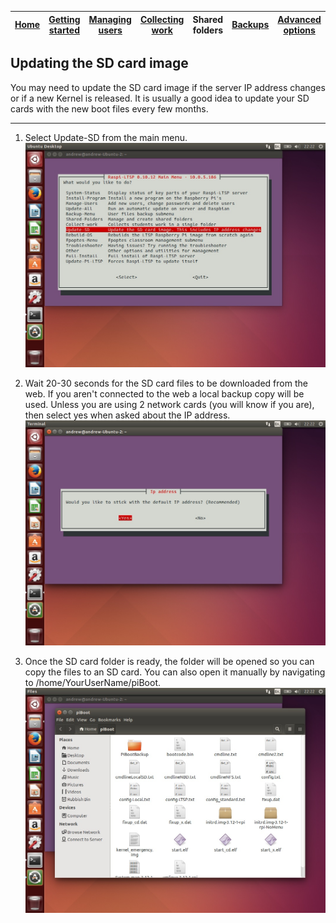 [Home](README.md)    | [Getting started](installation/getting-started.md)     | [Managing users](manage-users/README.md) | [Collecting work](collect-work.md) | Shared folders | [Backups](backups/README.md) | [Advanced options](advanced/README.md) 
| :-----------: |:-------------:| :-----:| :-----:| :-----:| :-----:| :-----:| 


Updating the SD card image
------
You may need to update the SD card image if the server IP address changes or if a new Kernel is released. It is usually a good idea
to update your SD cards with the new boot files every few months.

----

1. Select Update-SD from the main menu.  ![](images/update-sd-1.jpeg)

2. Wait 20-30 seconds for the SD card files to be downloaded from the web.
If you aren't connected to the web a local backup copy will be used.
Unless you are using 2 network cards (you will know if you are), then select yes when asked about the IP address.   ![](images/update-sd-2.jpeg)

3. Once the SD card folder is ready, the folder will be opened so you can copy the files to an SD card. You can also
open it manually by navigating to /home/YourUserName/piBoot.
![](images/update-sd-3.jpeg)
